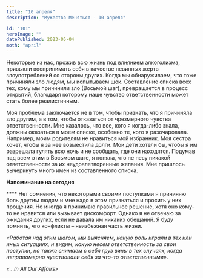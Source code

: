```yaml
---
title: "10 апреля"
description: "Мужество Меняться - 10 апреля"

id: "101"
heroImage: ""
datePublished: 2023-05-04
moth: "april"
---
```


Некоторые из нас, прожив всю жизнь под влиянием алкоголизма, привыкли
воспринимать себя в качестве невинных жертв злоупотреблений со стороны других.
Когда мы обнаруживаем, что тоже причиняли зло людям, мы испытываем шок.
Составление списка всех тех, кому мы причинили зло (Восьмой шаг), превращается
в процесс открытий, благодаря которому наше чувство ответственности может
стать более реалистичным.

Моя проблема заключается не в том, чтобы признать, что я причиняла зло другим,
а в том, чтобы отказаться от чрезмерного чувства ответственности. Мне
казалось, что все, кого я когда-либо знала, должны оказаться в моем списке,
особенно те, кого я разочаровала. Например, моим родителям не нравиться мой
избранник. Моя сестра хочет, чтобы я за нее возместила долги. Мои дети хотели
бы, чтобы я им разрешала гулять всю ночь и не сообщать, где они находятся.
Подумав над всем этим в Восьмом шаге, я поняла, что не несу никакой
ответственности за их неудовлетворенные желания. Мне пришлось вычеркнуть много
имен из составленного списка.

**Напоминание на сегодня**

\*\*\*\* Нет сомнения, что некоторыми своими поступками я причиняю боль другим
людям и мне надо в этом признаться и просить у них прощения. Но иногда я
принимаю правильное решение, хотя оно кому-то не нравится или вызывает
дискомфорт. Однако я не отвечаю за ожидания других, если не давала им никаких
обещаний. Я буду помнить, что конфликты – неизбежная часть жизни.

_«Работая над этим шагом, мы выясняем, какую роль играли в тех или иных
ситуациях, и видим, какую несем ответственность за свои поступки, но также
снимаем с себя груз вины в тех случаях, когда неправомерно чувствовали себя за
что-то ответственными»._

_«…In All Our Affairs»_
